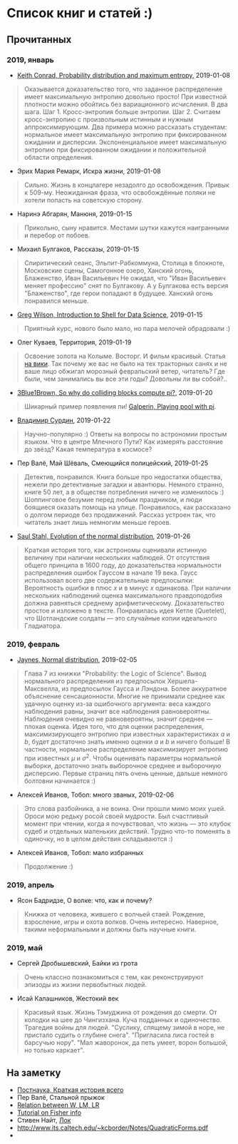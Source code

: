 # Список книг и статей :)

## Прочитанных

### 2019, январь

* [Keith Conrad, Probability distribution and maximum entropy](https://kconrad.math.uconn.edu//blurbs/analysis/entropypost.pdf), 2019-01-08
> Оказывается доказательство того, что заданное распределение имеет максимальную энтропию
> довольно просто! При известной плотности можно обойтись без вариационного исчисления.
> В два шага.
> Шаг 1. Кросс-энтропия больше энтропии.
> Шаг 2. Считаем кросс-энтропию с произвольным истинным и нужным аппроксимирующим.
> Два примера можно рассказать студентам: нормальное имеет максимальную энтропию
> при фиксированном ожидании и дисперсии. Экспоненциальное имеет максимальную
> энтропию при фиксированном ожидании и положительной области определения.
* Эрих Мария Ремарк, Искра жизни, 2019-01-08
> Сильно. Жизнь в концлагере незадолго до освобождения. Привык к 509-му.
> Неожиданная фраза, что освобождённые поляки не хотели попасть на советскую сторону.
* Наринэ Абгарян, Манюня, 2019-01-15
> Прикольно, сыну нравится. Местами шутки кажутся наигранными и перебор от побоев.
* Михаил Булгаков, Рассказы, 2019-01-15
> Спиритический сеанс, Эльпит-Рабкоммуна, Столица в блокноте, Московские сцены,
> Самогонное озеро, Ханский огонь, Блаженство, Иван Васильевич
> Не ожидал, что "Иван Васильевич меняет профессию" снят по Булгакову. А у Булгакова
> есть версия "Блаженство", где герои попадают в будущее. Ханский огонь понравился меньше.
* [Greg Wilson, Introduction to Shell for Data Science](https://www.datacamp.com/courses/introduction-to-shell-for-data-science), 2019-01-15
> Приятный курс, нового было мало, но пара мелочей обрадовали :)
* Олег Куваев, Территория, 2019-01-19
> Освоение золота на Колыме. Восторг. И фильм красивый. Статья [на вики](https://ru.wikipedia.org/wiki/%D0%A2%D0%B5%D1%80%D1%80%D0%B8%D1%82%D0%BE%D1%80%D0%B8%D1%8F_(%D1%80%D0%BE%D0%BC%D0%B0%D0%BD)).
> Так почему же вас не было на тех тракторных санях и не ваше лицо обжигал
> морозный февральский ветер, читатель? Где были, чем занимались вы все эти годы?
> Довольны ли вы собой?..
* [3Blue1Brown, So why do colliding blocks compute pi?](https://www.youtube.com/watch?v=jsYwFizhncE), 2019-01-20
> Шикарный пример появления пи! [Galperin, Playing pool with pi](https://www.maths.tcd.ie/~lebed/Galperin.%20Playing%20pool%20with%20pi.pdf).
* [Владимир Сурдин](https://youtu.be/PlwcYCCrxvE), 2019-01-22
> Научно-популярно :) Ответы на вопросы по астрономии простым языком. Что в центре Млечного Пути?
> Как измерять расстояние до звёзд? Какая температура в космосе?
* Пер Валё, Май Шёваль, Смеющийся полицейский, 2019-01-25
> Детектив, понравился. Книга больше про недостатки общества,
> нежели про детективные загадки и авантюры.
> Немного странно, книге 50 лет, а в обществе потребления ничего не изменилось :)
> Шоппинговое безумие перед любым праздником, и люди боящиеся оказать помощь на улице.
> Понравилось, как рассказано о долгом периоде без продвижений.
> Рассказ устроен так, что читатель знает лишь немногим меньше героев.
* [Saul Stahl, Evolution of the normal distribution](https://www.maa.org/sites/default/files/pdf/upload_library/22/Allendoerfer/stahl96.pdf), 2019-01-26
> Краткая история того, как астрономы оценивали истинную величину при наличии нескольких наблюдей.
> От отсутствия общего принципа в 1600 году, до доказательства нормальности распределения ошибок
> Гауссом в начале 19 века. Гаусс использовал всего две содержательные предпосылки:
> Вероятность ошибки в плюс $x$ и в минус $x$ одинакова. При наличии нескольких наблюдений оценка
> максимального правдоподобия должна равняться среднему арифметическому. Доказательство простое
> и изложено в тексте. Понравилась идея Кетле (Quetelet), что Шотландские солдаты — это случайные
> копии идеального Гладиатора.

### 2019, февраль

* [Jaynes, Normal distribution](http://www-biba.inrialpes.fr/Jaynes/cc07s.pdf), 2019-02-05
> Глава 7 из книжки "Probability: the Logic of Science".
> Вывод нормального распределения из предпосылок Хершела-Максвелла, из предпосылок Гаусса и Лэндона.
> Более аккуратное объяснение сенсационности. Многие не принимали среднее как удачную оценку
> из-за ошибочного аргумента: веса каждого наблюдения равны, значит все наблюдения равновероятны.
> Наблюдения очевидно не равновероятны, значит среднее — плохая оценка. Идея того, что
> для оценки распределения, максимизирующего энтропию при известных характеристиках $a$ и $b$,
> будет достаточно знать именно оценки $a$ и $b$ и ничего больше!
> В частности, нормальное распределение максимизирует энтропию при известных $\mu$ и $\sigma^2$.
> Чтобы оценивать параметры нормальной выборки, достаточно знать выборочное среднее и выборочную дисперсию.
> Первые страниц пять очень ценные, дальше немного болтовни начинается :)
* Алексей Иванов, Тобол: много званых, 2019-02-06
> Это слова разбойника, а не воина. Они прошли мимо моих ушей.
> Ороси мою редьку росой своей мудрости.
> Был счастливый момент при чтении, когда я почувствовал, что жизнь — это клубок судеб и
> отдельных маленьких действий. Трудно что-то поменять в одиночку, но в целом действия складываются :)
* Алексей Иванов, Тобол: мало избранных
> Продолжение :)

### 2019, апрель
* Ясон Бадридзе, О волке: что, как и почему?
> Книжка от человека, жившего с волчьей стаей. Рождение, взросление, игры и охота волков. 
> Очень интересно. Наверное, такими неформальными и должны быть научные книги.

### 2019, май
* Сергей Дробышевский, Байки из грота
> Очень классно познакомиться с тем, как реконструируют эпизоды из жизни первобытных людей.
* Исай Калашников, Жестокий век
> Красивый язык. Жизнь Тэмуджина от рождения до смерти. От колодки на шее до Чингизхана. Куча подданных и одиночество. 
> Трагедия войны для людей. "Суслику, спящему зимой в норе, не пристало  судить  о  глубине  снега". 
> "Пригласила лиса гостей в барсучью нору". "Мал жаворонок, да петь умеет, ворон  большой,  но  только  каркает".


## На заметку

* [Постнаука, Краткая история всего](https://postnauka.ru/history-of-everything)
* Пер Валё, Стальной прыжок
* [Relation between W, LM, LR](https://www.rand.org/content/dam/rand/pubs/papers/2008/P6756.pdf)
* [Tutorial on Fisher info](https://arxiv.org/pdf/1705.01064.pdf)
* Стивен Найт, [Лок](https://www.kinopoisk.ru/film/lok-2013-736206/)
* http://www.its.caltech.edu/~kcborder/Notes/QuadraticForms.pdf
*
